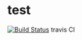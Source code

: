# test
[![Build Status](https://travis-ci.org/shibata-mamoru/test.svg?branch=master)](https://travis-ci.org/shibata-mamoru/test)
travis CI
